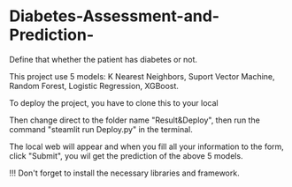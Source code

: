 # Diabetes-Assessment-and-Prediction-
Define that whether the patient has diabetes or not.

This project use 5 models: K Nearest Neighbors, Suport Vector Machine, Random Forest, Logistic Regression, XGBoost.

To deploy the project, you have to clone this to your local

Then change direct to the folder name "Result&Deploy", then run the command "steamlit run Deploy.py" in the terminal.

The local web will appear and when you fill all your information to the form, click "Submit", you wil get the prediction of the above 5 models.

!!! Don't forget to install the necessary libraries and framework.